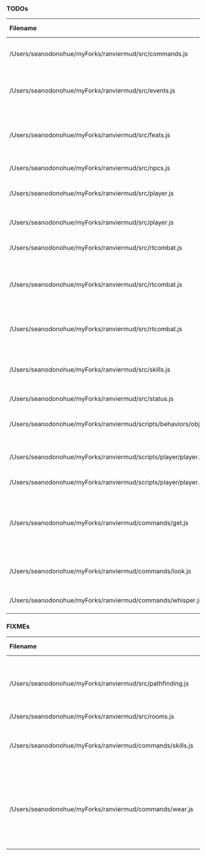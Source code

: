 ### TODOs
| Filename | line # | TODO
|:------|:------:|:------
| /Users/seanodonohue/myForks/ranviermud/src/commands.js | 76 | Add admin commands prefaced with @
| /Users/seanodonohue/myForks/ranviermud/src/events.js | 317 | Refactor as to not rely on negative conditionals as much?
| /Users/seanodonohue/myForks/ranviermud/src/feats.js | 25 | Find a way to broadcast feat use to players in same room/area.
| /Users/seanodonohue/myForks/ranviermud/src/npcs.js | 248 | dry-ify the following
| /Users/seanodonohue/myForks/ranviermud/src/player.js | 149 | Consider using Random.roll instead.
| /Users/seanodonohue/myForks/ranviermud/src/player.js | 365 | Change this once skills are revised.
| /Users/seanodonohue/myForks/ranviermud/src/rtcombat.js | 2 | Add strings for sanity damage
| /Users/seanodonohue/myForks/ranviermud/src/rtcombat.js | 226 | consider doing sanity damage to all other players in the room.
| /Users/seanodonohue/myForks/ranviermud/src/rtcombat.js | 250 | More candidates for utilification, I suppose.
| /Users/seanodonohue/myForks/ranviermud/src/skills.js | 23 | Find a way to broadcast skill use to players in room.
| /Users/seanodonohue/myForks/ranviermud/src/status.js | 2 | Dry this up more.
| /Users/seanodonohue/myForks/ranviermud/scripts/behaviors/objects/wieldable.js | 7 | broadcast to other players in room
| /Users/seanodonohue/myForks/ranviermud/scripts/player/player.js | 71 | Add better skill assignment event.
| /Users/seanodonohue/myForks/ranviermud/scripts/player/player.js | 90 | Permadeath, add it.
| /Users/seanodonohue/myForks/ranviermud/commands/get.js | 63 | Change to calculate based on character's strength and pack size vs. item weight/size.
| /Users/seanodonohue/myForks/ranviermud/commands/look.js | 72 | Improve based on player stats/skills?
| /Users/seanodonohue/myForks/ranviermud/commands/whisper.js | 2 | Refactor to be a channel.

### FIXMEs
| Filename | line # | FIXME
|:------|:------:|:------
| /Users/seanodonohue/myForks/ranviermud/src/pathfinding.js | 13 | There is probable a better pattern to use than this...
| /Users/seanodonohue/myForks/ranviermud/src/rooms.js | 214 | 
| /Users/seanodonohue/myForks/ranviermud/commands/skills.js | 11 | Probably won't work because skills are borked.
| /Users/seanodonohue/myForks/ranviermud/commands/wear.js | 42 | Emitting wear does not always work. Perhaps due to items lackign scripts.